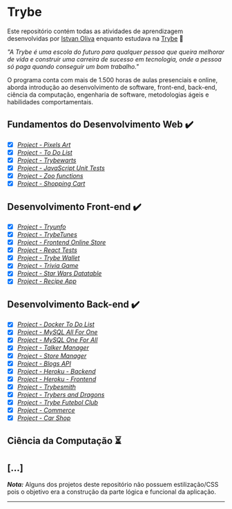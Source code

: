 # Trybe

Este repositório contém todas as atividades de aprendizagem desenvolvidas por [Istvan Oliva](https://github.com/Istvanoliva) enquanto estudava na [Trybe](https://www.betrybe.com/) :rocket:

_"A Trybe é uma escola do futuro para qualquer pessoa que queira melhorar de vida e construir uma carreira de sucesso em tecnologia, onde a pessoa só paga quando conseguir um bom trabalho."_

O programa conta com mais de 1.500 horas de aulas presenciais e online, aborda introdução ao desenvolvimento de software, front-end, back-end, ciência da computação, engenharia de software, metodologias ágeis e habilidades comportamentais.

## Fundamentos do Desenvolvimento Web :heavy_check_mark:

- [x] _[Project - Pixels Art](https://github.com/istvanoliva/pixels-art)_
- [x] _[Project - To Do List](https://github.com/istvanoliva/todo-list)_
- [x] _[Project - Trybewarts](https://github.com/istvanoliva/trybewarts)_
- [x] _[Project - JavaScript Unit Tests](https://github.com/istvanoliva/unit-tests)_
- [x] _[Project - Zoo functions](https://github.com/istvanoliva/zoo-functions)_
- [x] _[Project - Shopping Cart](https://github.com/istvanoliva/shopping-cart)_

## Desenvolvimento Front-end :heavy_check_mark:

- [x] _[Project - Tryunfo](https://github.com/istvanoliva/tryunfo)_
- [x] _[Project - TrybeTunes](https://github.com/istvanoliva/trybetunes)_
- [x] _[Project - Frontend Online Store](https://github.com/istvanoliva/online-store-frontend)_
- [x] _[Project - React Tests](https://github.com/istvanoliva/react-testing-RTL)_
- [x] _[Project - Trybe Wallet](https://github.com/istvanoliva/trybewallet)_
- [x] _[Project - Trivia Game](https://github.com/istvanoliva/trivia-game)_
- [x] _[Project - Star Wars Datatable](https://github.com/istvanoliva/starwars-planets-search)_
- [x] _[Project - Recipe App](https://github.com/istvanoliva/recipes-app)_

## Desenvolvimento Back-end :heavy_check_mark:

- [x] _[Project - Docker To Do List](https://github.com/istvanoliva/docker-todo-list)_
- [x] _[Project - MySQL All For One](https://github.com/istvanoliva/mysql-all-for-one)_
- [x] _[Project - MySQL One For All](https://github.com/istvanoliva/mysql-one-for-all)_
- [x] _[Project - Talker Manager](https://github.com/istvanoliva/talker-manager)_
- [x] _[Project - Store Manager](https://github.com/istvanoliva/store-manager)_
- [x] _[Project - Blogs API](https://github.com/istvanoliva/blogs-api)_
- [x] _[Project - Heroku - Backend](https://github.com/istvanoliva/heroku-deploy-back-end-app)_
- [x] _[Project - Heroku - Frontend](https://github.com/istvanoliva/heroku-deploy-front-end-app)_
- [x] _[Project - Trybesmith](https://github.com/istvanoliva/trybesmith)_
- [x] _[Project - Trybers and Dragons](https://github.com/istvanoliva/trybe-and-dragons)_
- [x] _[Project - Trybe Futebol Club](https://github.com/istvanoliva/TFC)_
- [x] _[Project - Commerce](https://github.com/istvanoliva/mongoDB-queries)_
- [x] _[Project - Car Shop](https://github.com/istvanoliva/car-shop)_

## Ciência da Computação :hourglass_flowing_sand:

## [...]

_**Nota:**_ Alguns dos projetos deste repositório não possuem estilização/CSS pois o objetivo era a construção da parte lógica e funcional da aplicação.

---
